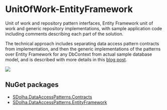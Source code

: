 # UnitOfWork-EntityFramework
Unit of work and repository pattern interfaces, Entity Framework unit of work and generic repository implementations, with sample application code including comments describing each part of the solution.

The technical approach includes separating data access pattern contracts from implementation, and then the generic implementations of the patterns over Entity Framework for any DbContext from actual sample database model, and is described with more details in this [blog post](https://codesections.wordpress.com/2016/03/15/unit-of-work-over-entity-framework/).

![](https://codesections.files.wordpress.com/2016/03/data-access-diagram.png)

## NuGet packages
* [SDolha.DataAccessPatterns.Contracts](https://www.nuget.org/packages/SDolha.DataAccessPatterns.Contracts)
* [SDolha.DataAccessPatterns.EntityFramework](https://www.nuget.org/packages/SDolha.DataAccessPatterns.EntityFramework)
